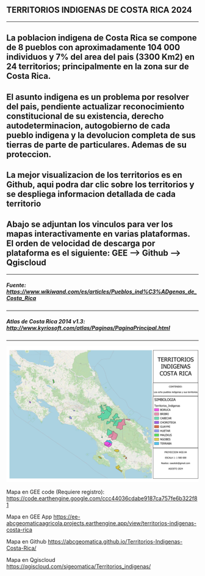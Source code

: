 ## TERRITORIOS INDIGENAS DE COSTA RICA 2024
---
La poblacion indigena de Costa Rica se compone de 8 pueblos con aproximadamente 104 000 individuos y 7% del area del pais (3300 Km2) en 24 territorios; principalmente en la zona sur de Costa Rica.
---
El asunto indigena es un problema por resolver del pais, pendiente actualizar reconocimiento constitucional de su existencia, derecho autodeterminacion, autogobierno de cada pueblo indigena y la devolucion completa de sus tierras de parte de particulares. Ademas de su proteccion.
---
La mejor visualizacion de los territorios es en Github, aqui podra dar clic sobre los territorios y se despliega informacion detallada de cada territorio
---
 Abajo se adjuntan los vinculos para ver los mapas interactivamente en varias plataformas.
 El orden de velocidad de descarga por plataforma es el siguiente:  GEE --> Github --> Qgiscloud
--- 

---
##### Fuente: https://www.wikiwand.com/es/articles/Pueblos_ind%C3%ADgenas_de_Costa_Rica
---
##### Atlas de Costa Rica 2014 v1.3: http://www.kyriosoft.com/atlas/Paginas/PaginaPrincipal.html
---

![Mapa](https://github.com/abcgeomatica/Territorios-Indigenas-Costa-Rica/blob/master/Territorios%20Indigenas.jpg)

Mapa en GEE code (Requiere registro):
https://code.earthengine.google.com/ccc44036cdabe9187ca757fe6b322f81

Mapa en GEE App
https://ee-abcgeomaticaagricola.projects.earthengine.app/view/territorios-indigenas-costa-rica

Mapa en Github
https://abcgeomatica.github.io/Territorios-Indigenas-Costa-Rica/

Mapa en Qgiscloud
https://qgiscloud.com/sigeomatica/Territorios_indigenas/

